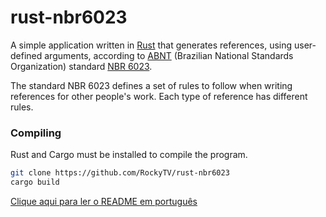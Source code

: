 # rust-nbr6023
A simple application written in [Rust][rust] that generates references, using user-defined arguments, according to [ABNT][bnso] (Brazilian National Standards Organization) standard [NBR 6023][nbr6023].

The standard NBR 6023 defines a set of rules to follow when writing references for other people's work. Each type of reference has different rules.

[rust]: https://rust-lang.org/
[bnso]: https://en.wikipedia.org/wiki/Brazilian_National_Standards_Organization
[nbr6023]: http://www.ufrgs.br/psicoeduc/arquivos/abnt-nbr-6023-referencias.pdf

### Compiling
Rust and Cargo must be installed to compile the program.
```bash
git clone https://github.com/RockyTV/rust-nbr6023
cargo build
```

[Clique aqui para ler o README em português][readme-br]

[readme-br]: https://github.com/RockyTV/rust-nbr6023/README-br.md
